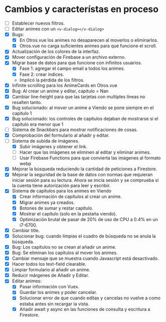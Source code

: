 # Cambios y característas en proceso
- [ ] Establecer nuevos filtros.
- [ ] Editar animes con un ````<v-dialog></v-dialog>````
- [x] Bugs:
	- [x] En Otros.vue los animes no desaparecen al moverlos o eliminarlos.
	- [x] Otros.vue no carga suficientes animes para que funcione el scroll.
- [x] Actualización de los colores de la interfaz.
- [x] Mover configuración de Firebase a un archivo externo.
- [x] Migrar base de datos para que funcione con infinitos usuarios.
	- [x] Fase 1: agregar el campo email a todos los animes.
	- [x] Fase 2: crear índices.
	- Implicó la pérdida de los filtros.
- [x] Infinite scrolling para los AnimeCards en Otros.vue
- [x] Bug: Al crear un anime y editar, capitulo = Nan
- [x] Cambiar line-height para que las tarjetas con multiples líneas no resalten tanto.
- [x] Bug solucionado: al mover un anime a Viendo se pone siempre en el capítulo 1
- [x] Bug solucionado: los controles de capítulos dejaban de mostrarse si el capítulo era menor que 1
- [ ] Sistema de Snackbars para mostrar notificaciones de cosas.
- [x] Comprobación del formulario al añadir y editar.
- [ ] Sistema de subida de imágenes.
	- [x] Subir imágenes y obtener el link.
	- [ ] Hacer que las imágenes se eliminen al editar y eliminar animes.
	- [ ] Usar Firebase Functions para que convierta las imágenes al formato webp
- [x] Mejorar la búsqueda reduciendo la cantidad de peticiones a Firestore.
- [x] Mejorar la seguridad de la base de datos con normas que requieran iniciar sesión para su lectura. Ahora se inicia sesión y se comprueba si la cuenta tiene autorización para leer y escribir.
- [x] Sistema de capítulos para los animes en Viendo
	- [x] Crear información de capítulos al crear un anime.
	- [x] Migrar animes ya creados.
	- [x] Botones de sumar y restar capítulo.
	- [x] Mostrar el capítulo (solo en la pestaña viendo).
	- [x] Optimización brutal de pasar de 20% de uso de CPU a 0.4% en un i7-6700.
- [x] Cambiar title.
- [x] Solucionar bug: cuando limpias el cuadro de búsqueda no se anula la búsqueda.
- [x] Bug: Los capítulos no se crean al añadir un anime.
- [x] Bug: Se eliminan los capítulos al mover los animes.
- [x] Cambiar mensaje que se muestra cuando Javascript está desactivado.
- [x] Hacer todos los text-field clearable.
- [x] Limpiar formulario al añadir un anime.
- [x] Reducir márgenes de Añadir y Editar.
- [x] Editar animes:
	- [x] Pasar información con Vuex.
	- [x] Guardar los animes y poder cancelar.
	- [x] Solucionar error de que cuando editas y cancelas no vuelve a como estaba antes sin recargar la vista.
	- [x] Añadir await y async en las funciones de consulta y escritura a Firestore.